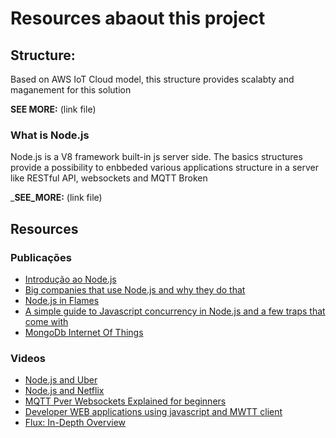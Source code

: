 # Resources abaout this project

## Structure:
Based on AWS IoT Cloud model, this structure provides scalabty and maganement for this solution

__SEE MORE:__ (link file)

### What is Node.js
Node.js is a V8 framework built-in js server side. The basics structures provide a possibility to enbbeded various applications structure in a server like RESTful API, websockets and MQTT Broken

___SEE_MORE:__ (link file)


## Resources

### Publicações

- [Introdução ao Node.js](https://medium.com/@fabiojanio/introdu%C3%A7%C3%A3o-ao-node-js-single-thread-event-loop-e-mercado-46edd82c1faf)
- [Big companies that use Node.js and why they do that](https://relevant.software/blog/big-companies-that-use-node-js-and-why-they-do-that/)
- [Node.js in Flames](https://netflixtechblog.com/node-js-in-flames-ddd073803aa4)
- [A simple guide to Javascript concurrency in Node.js and a few traps that come with](https://tsh.io/blog/simple-guide-concurrency-node-js/)
- [MongoDb Internet Of Things](https://www.mongodb.com/use-cases/internet-of-things)

### Videos

- [Node.js and Uber](https://www.youtube.com/watch?v=ElI5QtUISWM)
- [Node.js and Netflix](https://www.youtube.com/watch?v=p74282nDMX8)
- [MQTT Pver Websockets Explained for beginners](https://www.youtube.com/watch?v=EvUI4vRhF88)
- [Developer WEB applications using javascript and MWTT client](mqtt-web-application-using-javascript-and-websockets/)
- [Flux: In-Depth Overview](https://facebook.github.io/flux/docs/in-depth-overview)
